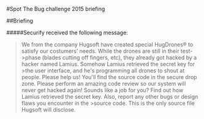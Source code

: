 #Spot The Bug challenge 2015 briefing

##Briefing

#####Securify received the following message:

>We from the company Hugsoft have created special HugDrones® to satisfy our costumers’ needs. While the drones are still in their test->phase (blades cutting off fingers, etc), they already got hacked by a hacker named Lamius. Somehow Lamius retrieved the secret key for >the user interface, and he's programming all drones to shout at people. Please help us!
>You'll find the source code in the secure drop zone. Please perform an amazing code review so our system will never get hacked again!
Sounds like a job for you? Find out how Lamius retrieved the secret key. Also, report any other bugs or design flaws you encounter in the >source code. This is the only source file Hugsoft will disclose.


